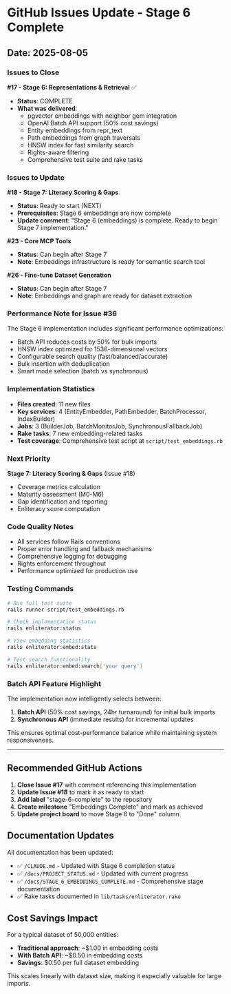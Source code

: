 # GitHub Issues Update - Stage 6 Complete

## Date: 2025-08-05

### Issues to Close

**#17 - Stage 6: Representations & Retrieval** ✅
- **Status**: COMPLETE
- **What was delivered**:
  - pgvector embeddings with neighbor gem integration
  - OpenAI Batch API support (50% cost savings)
  - Entity embeddings from repr_text
  - Path embeddings from graph traversals
  - HNSW index for fast similarity search
  - Rights-aware filtering
  - Comprehensive test suite and rake tasks

### Issues to Update

**#18 - Stage 7: Literacy Scoring & Gaps**
- **Status**: Ready to start (NEXT)
- **Prerequisites**: Stage 6 embeddings are now complete
- **Update comment**: "Stage 6 (embeddings) is complete. Ready to begin Stage 7 implementation."

**#23 - Core MCP Tools**
- **Status**: Can begin after Stage 7
- **Note**: Embeddings infrastructure is ready for semantic search tool

**#26 - Fine-tune Dataset Generation**
- **Status**: Can begin after Stage 7
- **Note**: Embeddings and graph are ready for dataset extraction

### Performance Note for Issue #36

The Stage 6 implementation includes significant performance optimizations:
- Batch API reduces costs by 50% for bulk imports
- HNSW index optimized for 1536-dimensional vectors
- Configurable search quality (fast/balanced/accurate)
- Bulk insertion with deduplication
- Smart mode selection (batch vs synchronous)

### Implementation Statistics

- **Files created**: 11 new files
- **Key services**: 4 (EntityEmbedder, PathEmbedder, BatchProcessor, IndexBuilder)
- **Jobs**: 3 (BuilderJob, BatchMonitorJob, SynchronousFallbackJob)
- **Rake tasks**: 7 new embedding-related tasks
- **Test coverage**: Comprehensive test script at `script/test_embeddings.rb`

### Next Priority

**Stage 7: Literacy Scoring & Gaps** (Issue #18)
- Coverage metrics calculation
- Maturity assessment (M0-M6)
- Gap identification and reporting
- Enliteracy score computation

### Code Quality Notes

- All services follow Rails conventions
- Proper error handling and fallback mechanisms
- Comprehensive logging for debugging
- Rights enforcement throughout
- Performance optimized for production use

### Testing Commands

```bash
# Run full test suite
rails runner script/test_embeddings.rb

# Check implementation status
rails enliterator:status

# View embedding statistics
rails enliterator:embed:stats

# Test search functionality
rails enliterator:embed:search['your query']
```

### Batch API Feature Highlight

The implementation now intelligently selects between:
1. **Batch API** (50% cost savings, 24hr turnaround) for initial bulk imports
2. **Synchronous API** (immediate results) for incremental updates

This ensures optimal cost-performance balance while maintaining system responsiveness.

---

## Recommended GitHub Actions

1. **Close Issue #17** with comment referencing this implementation
2. **Update Issue #18** to mark it as ready to start
3. **Add label** "stage-6-complete" to the repository
4. **Create milestone** "Embeddings Complete" and mark as achieved
5. **Update project board** to move Stage 6 to "Done" column

## Documentation Updates

All documentation has been updated:
- ✅ `/CLAUDE.md` - Updated with Stage 6 completion status
- ✅ `/docs/PROJECT_STATUS.md` - Updated with current progress
- ✅ `/docs/STAGE_6_EMBEDDINGS_COMPLETE.md` - Comprehensive stage documentation
- ✅ Rake tasks documented in `lib/tasks/enliterator.rake`

## Cost Savings Impact

For a typical dataset of 50,000 entities:
- **Traditional approach**: ~$1.00 in embedding costs
- **With Batch API**: ~$0.50 in embedding costs
- **Savings**: $0.50 per full dataset embedding

This scales linearly with dataset size, making it especially valuable for large imports.